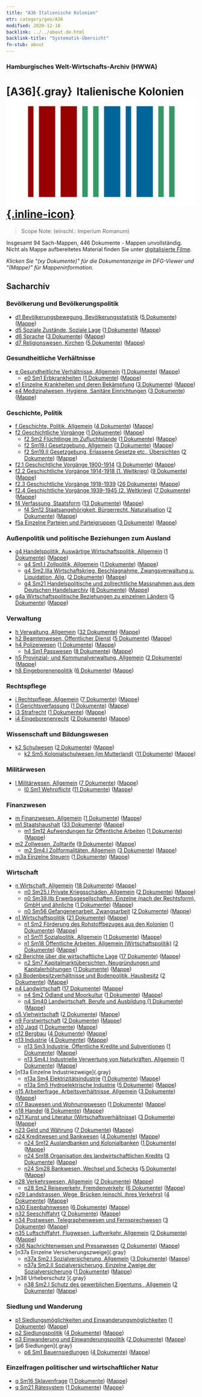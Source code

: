 ```yaml
---
title: "A36 Italienische Kolonien"
etr: category/geo/A36
modified: 2020-12-18
backlink: ../../about.de.html
backlink-title: "Systematik-Übersicht"
fn-stub: about
---
```


### Hamburgisches Welt-Wirtschafts-Archiv (HWWA)
# [A36]{.gray}&#8201; Italienische Kolonien&#160; [![Wikidata item](/images/Wikidata-logo.svg){.inline-icon}](http://www.wikidata.org/entity/Q926295)


> Scope Note: (einschl.: Imperium Romanum)



Insgesamt 94 Sach-Mappen, 446 Dokumente - Mappen unvollständig.
Nicht als Mappe aufbereitetes Material finden Sie unter [digitalisierte Filme](/film/h1_sh).

_Klicken Sie "(xy Dokumente)" für die Dokumentanzeige im DFG-Viewer und "(Mappe)" für Mappeninformation._

## Sacharchiv




### Bevölkerung und Bevölkerungspolitik

- [d1 Bevölkerungsbewegung, Bevölkerungsstatistik](../../../subject/about.de.html#d1) (<a href="https://dfg-viewer.de/show/?tx_dlf[id]=https://pm20.zbw.eu/mets/sh/1410xx/141012/1442xx/144222/public.mets.de.xml" target="_blank">5 Dokumente</a>) ([Mappe](http://purl.org/pressemappe20/folder/sh/141012,144222))
- [d5 Soziale Zustände, Soziale Lage](../../../subject/about.de.html#d5) (<a href="https://dfg-viewer.de/show/?tx_dlf[id]=https://pm20.zbw.eu/mets/sh/1410xx/141012/1442xx/144233/public.mets.de.xml" target="_blank">1 Dokumente</a>) ([Mappe](http://purl.org/pressemappe20/folder/sh/141012,144233))
- [d6 Sprache](../../../subject/about.de.html#d6) (<a href="https://dfg-viewer.de/show/?tx_dlf[id]=https://pm20.zbw.eu/mets/sh/1410xx/141012/1442xx/144239/public.mets.de.xml" target="_blank">3 Dokumente</a>) ([Mappe](http://purl.org/pressemappe20/folder/sh/141012,144239))
- [d7 Religionswesen, Kirchen](../../../subject/about.de.html#d7) (<a href="https://dfg-viewer.de/show/?tx_dlf[id]=https://pm20.zbw.eu/mets/sh/1410xx/141012/1442xx/144241/public.mets.de.xml" target="_blank">5 Dokumente</a>) ([Mappe](http://purl.org/pressemappe20/folder/sh/141012,144241))

### Gesundheitliche Verhältnisse

- [e Gesundheitliche Verhältnisse, Allgemein](../../../subject/about.de.html#e) (<a href="https://dfg-viewer.de/show/?tx_dlf[id]=https://pm20.zbw.eu/mets/sh/1410xx/141012/1442xx/144264/public.mets.de.xml" target="_blank">1 Dokumente</a>) ([Mappe](http://purl.org/pressemappe20/folder/sh/141012,144264))
  - [e0 Sm1 Erbkrankheiten](../../../subject/about.de.html#e0_Sm1) (<a href="https://dfg-viewer.de/show/?tx_dlf[id]=https://pm20.zbw.eu/mets/sh/1410xx/141012/1442xx/144278/public.mets.de.xml" target="_blank">1 Dokumente</a>) ([Mappe](http://purl.org/pressemappe20/folder/sh/141012,144278))
- [e1 Einzelne Krankheiten und deren Bekämpfung](../../../subject/about.de.html#e1) (<a href="https://dfg-viewer.de/show/?tx_dlf[id]=https://pm20.zbw.eu/mets/sh/1410xx/141012/1442xx/144265/public.mets.de.xml" target="_blank">3 Dokumente</a>) ([Mappe](http://purl.org/pressemappe20/folder/sh/141012,144265))
- [e4 Medizinalwesen, Hygiene, Sanitäre Einrichtungen](../../../subject/about.de.html#e4) (<a href="https://dfg-viewer.de/show/?tx_dlf[id]=https://pm20.zbw.eu/mets/sh/1410xx/141012/1442xx/144266/public.mets.de.xml" target="_blank">3 Dokumente</a>) ([Mappe](http://purl.org/pressemappe20/folder/sh/141012,144266))

### Geschichte, Politik

- [f Geschichte, Politik, Allgemein](../../../subject/about.de.html#f) (<a href="https://dfg-viewer.de/show/?tx_dlf[id]=https://pm20.zbw.eu/mets/sh/1410xx/141012/1442xx/144282/public.mets.de.xml" target="_blank">4 Dokumente</a>) ([Mappe](http://purl.org/pressemappe20/folder/sh/141012,144282))
- [f2 Geschichtliche Vorgänge](../../../subject/about.de.html#f2) (<a href="https://dfg-viewer.de/show/?tx_dlf[id]=https://pm20.zbw.eu/mets/sh/1410xx/141012/1442xx/144286/public.mets.de.xml" target="_blank">1 Dokumente</a>) ([Mappe](http://purl.org/pressemappe20/folder/sh/141012,144286))
  - [f2 Sm2 Flüchtlinge im Zufluchtslande](../../../subject/about.de.html#f2_Sm2) (<a href="https://dfg-viewer.de/show/?tx_dlf[id]=https://pm20.zbw.eu/mets/sh/1410xx/141012/1442xx/144288/public.mets.de.xml" target="_blank">1 Dokumente</a>) ([Mappe](http://purl.org/pressemappe20/folder/sh/141012,144288))
  - [f2 Sm19.I Gesetzgebung, Allgemein](../../../subject/about.de.html#f2_Sm19.I) (<a href="https://dfg-viewer.de/show/?tx_dlf[id]=https://pm20.zbw.eu/mets/sh/1410xx/141012/1443xx/144303/public.mets.de.xml" target="_blank">3 Dokumente</a>) ([Mappe](http://purl.org/pressemappe20/folder/sh/141012,144303))
  - [f2 Sm19.II Gesetzgebung, Erlassene Gesetze etc., Übersichten](../../../subject/about.de.html#f2_Sm19.II) (<a href="https://dfg-viewer.de/show/?tx_dlf[id]=https://pm20.zbw.eu/mets/sh/1410xx/141012/1443xx/144304/public.mets.de.xml" target="_blank">2 Dokumente</a>) ([Mappe](http://purl.org/pressemappe20/folder/sh/141012,144304))
- [f2.1 Geschichtliche Vorgänge 1900-1914](../../../subject/about.de.html#f2.1) (<a href="https://dfg-viewer.de/show/?tx_dlf[id]=https://pm20.zbw.eu/mets/sh/1410xx/141012/1813xx/181392/public.mets.de.xml" target="_blank">3 Dokumente</a>) ([Mappe](http://purl.org/pressemappe20/folder/sh/141012,181392))
- [f2.2 Geschichtliche Vorgänge 1914-1918 (1. Weltkrieg)](../../../subject/about.de.html#f2.2) (<a href="https://dfg-viewer.de/show/?tx_dlf[id]=https://pm20.zbw.eu/mets/sh/1410xx/141012/1813xx/181360/public.mets.de.xml" target="_blank">9 Dokumente</a>) ([Mappe](http://purl.org/pressemappe20/folder/sh/141012,181360))
- [f2.3 Geschichtliche Vorgänge 1918-1939](../../../subject/about.de.html#f2.3) (<a href="https://dfg-viewer.de/show/?tx_dlf[id]=https://pm20.zbw.eu/mets/sh/1410xx/141012/1813xx/181391/public.mets.de.xml" target="_blank">26 Dokumente</a>) ([Mappe](http://purl.org/pressemappe20/folder/sh/141012,181391))
- [f2.4 Geschichtliche Vorgänge 1939-1945 (2. Weltkrieg)](../../../subject/about.de.html#f2.4) (<a href="https://dfg-viewer.de/show/?tx_dlf[id]=https://pm20.zbw.eu/mets/sh/1410xx/141012/1813xx/181361/public.mets.de.xml" target="_blank">7 Dokumente</a>) ([Mappe](http://purl.org/pressemappe20/folder/sh/141012,181361))
- [f4 Verfassung, Staatsform](../../../subject/about.de.html#f4) (<a href="https://dfg-viewer.de/show/?tx_dlf[id]=https://pm20.zbw.eu/mets/sh/1410xx/141012/1443xx/144355/public.mets.de.xml" target="_blank">13 Dokumente</a>) ([Mappe](http://purl.org/pressemappe20/folder/sh/141012,144355))
  - [f4 Sm12 Staatsangehörigkeit, Bürgerrecht, Naturalisation](../../../subject/about.de.html#f4_Sm12) (<a href="https://dfg-viewer.de/show/?tx_dlf[id]=https://pm20.zbw.eu/mets/sh/1410xx/141012/1443xx/144368/public.mets.de.xml" target="_blank">2 Dokumente</a>) ([Mappe](http://purl.org/pressemappe20/folder/sh/141012,144368))
- [f5a Einzelne Parteien und Parteigruppen](../../../subject/about.de.html#f5a) (<a href="https://dfg-viewer.de/show/?tx_dlf[id]=https://pm20.zbw.eu/mets/sh/1410xx/141012/1444xx/144420/public.mets.de.xml" target="_blank">3 Dokumente</a>) ([Mappe](http://purl.org/pressemappe20/folder/sh/141012,144420))

### Außenpolitik und politische Beziehungen zum Ausland

- [g4 Handelspolitik, Auswärtige Wirtschaftspolitik, Allgemein](../../../subject/about.de.html#g4) (<a href="https://dfg-viewer.de/show/?tx_dlf[id]=https://pm20.zbw.eu/mets/sh/1410xx/141012/1444xx/144470/public.mets.de.xml" target="_blank">1 Dokumente</a>) ([Mappe](http://purl.org/pressemappe20/folder/sh/141012,144470))
  - [g4 Sm1.I Zollpolitik, Allgemein](../../../subject/about.de.html#g4_Sm1.I) (<a href="https://dfg-viewer.de/show/?tx_dlf[id]=https://pm20.zbw.eu/mets/sh/1410xx/141012/1444xx/144471/public.mets.de.xml" target="_blank">1 Dokumente</a>) ([Mappe](http://purl.org/pressemappe20/folder/sh/141012,144471))
  - [g4 Sm2.IIIa Wirtschaftskrieg, Beschlagnahme, Zwangsverwaltung u. Liquidation, Allg.](../../../subject/about.de.html#g4_Sm2.IIIa) (<a href="https://dfg-viewer.de/show/?tx_dlf[id]=https://pm20.zbw.eu/mets/sh/1410xx/141012/1444xx/144476/public.mets.de.xml" target="_blank">2 Dokumente</a>) ([Mappe](http://purl.org/pressemappe20/folder/sh/141012,144476))
  - [g4 Sm21 Handelspolitische und zollrechtliche Massnahmen aus dem Deutschen Handelsarchiv](../../../subject/about.de.html#g4_Sm21) (<a href="https://dfg-viewer.de/show/?tx_dlf[id]=https://pm20.zbw.eu/mets/sh/1410xx/141012/1444xx/144492/public.mets.de.xml" target="_blank">8 Dokumente</a>) ([Mappe](http://purl.org/pressemappe20/folder/sh/141012,144492))
- [g4a Wirtschaftspolitische Beziehungen zu einzelnen Ländern](../../../subject/about.de.html#g4a) (<a href="https://dfg-viewer.de/show/?tx_dlf[id]=https://pm20.zbw.eu/mets/sh/1410xx/141012/1445xx/144531/public.mets.de.xml" target="_blank">5 Dokumente</a>) ([Mappe](http://purl.org/pressemappe20/folder/sh/141012,144531))

### Verwaltung

- [h Verwaltung, Allgemein](../../../subject/about.de.html#h) (<a href="https://dfg-viewer.de/show/?tx_dlf[id]=https://pm20.zbw.eu/mets/sh/1410xx/141012/1446xx/144659/public.mets.de.xml" target="_blank">32 Dokumente</a>) ([Mappe](http://purl.org/pressemappe20/folder/sh/141012,144659))
- [h2 Beamtenwesen, Öffentlicher Dienst](../../../subject/about.de.html#h2) (<a href="https://dfg-viewer.de/show/?tx_dlf[id]=https://pm20.zbw.eu/mets/sh/1410xx/141012/1446xx/144661/public.mets.de.xml" target="_blank">5 Dokumente</a>) ([Mappe](http://purl.org/pressemappe20/folder/sh/141012,144661))
- [h4 Polizeiwesen](../../../subject/about.de.html#h4) (<a href="https://dfg-viewer.de/show/?tx_dlf[id]=https://pm20.zbw.eu/mets/sh/1410xx/141012/1446xx/144666/public.mets.de.xml" target="_blank">1 Dokumente</a>) ([Mappe](http://purl.org/pressemappe20/folder/sh/141012,144666))
  - [h4 Sm1 Passwesen](../../../subject/about.de.html#h4_Sm1) (<a href="https://dfg-viewer.de/show/?tx_dlf[id]=https://pm20.zbw.eu/mets/sh/1410xx/141012/1633xx/163348/public.mets.de.xml" target="_blank">8 Dokumente</a>) ([Mappe](http://purl.org/pressemappe20/folder/sh/141012,163348))
- [h5 Provinzial- und Kommunalverwaltung, Allgemein](../../../subject/about.de.html#h5) (<a href="https://dfg-viewer.de/show/?tx_dlf[id]=https://pm20.zbw.eu/mets/sh/1410xx/141012/1446xx/144673/public.mets.de.xml" target="_blank">2 Dokumente</a>) ([Mappe](http://purl.org/pressemappe20/folder/sh/141012,144673))
- [h8 Eingeborenenpolitik](../../../subject/about.de.html#h8) (<a href="https://dfg-viewer.de/show/?tx_dlf[id]=https://pm20.zbw.eu/mets/sh/1410xx/141012/1446xx/144692/public.mets.de.xml" target="_blank">6 Dokumente</a>) ([Mappe](http://purl.org/pressemappe20/folder/sh/141012,144692))

### Rechtspflege

- [i Rechtspflege, Allgemein](../../../subject/about.de.html#i) (<a href="https://dfg-viewer.de/show/?tx_dlf[id]=https://pm20.zbw.eu/mets/sh/1410xx/141012/1446xx/144694/public.mets.de.xml" target="_blank">7 Dokumente</a>) ([Mappe](http://purl.org/pressemappe20/folder/sh/141012,144694))
- [i1 Gerichtsverfassung](../../../subject/about.de.html#i1) (<a href="https://dfg-viewer.de/show/?tx_dlf[id]=https://pm20.zbw.eu/mets/sh/1410xx/141012/1446xx/144695/public.mets.de.xml" target="_blank">1 Dokumente</a>) ([Mappe](http://purl.org/pressemappe20/folder/sh/141012,144695))
- [i3 Strafrecht](../../../subject/about.de.html#i3) (<a href="https://dfg-viewer.de/show/?tx_dlf[id]=https://pm20.zbw.eu/mets/sh/1410xx/141012/1447xx/144705/public.mets.de.xml" target="_blank">1 Dokumente</a>) ([Mappe](http://purl.org/pressemappe20/folder/sh/141012,144705))
- [i4 Eingeborenenrecht](../../../subject/about.de.html#i4) (<a href="https://dfg-viewer.de/show/?tx_dlf[id]=https://pm20.zbw.eu/mets/sh/1410xx/141012/1447xx/144709/public.mets.de.xml" target="_blank">2 Dokumente</a>) ([Mappe](http://purl.org/pressemappe20/folder/sh/141012,144709))

### Wissenschaft und Bildungswesen

- [k2 Schulwesen](../../../subject/about.de.html#k2) (<a href="https://dfg-viewer.de/show/?tx_dlf[id]=https://pm20.zbw.eu/mets/sh/1410xx/141012/1447xx/144739/public.mets.de.xml" target="_blank">2 Dokumente</a>) ([Mappe](http://purl.org/pressemappe20/folder/sh/141012,144739))
  - [k2 Sm5 Kolonialschulwesen (im Mutterland)](../../../subject/about.de.html#k2_Sm5) (<a href="https://dfg-viewer.de/show/?tx_dlf[id]=https://pm20.zbw.eu/mets/sh/1410xx/141012/1447xx/144744/public.mets.de.xml" target="_blank">11 Dokumente</a>) ([Mappe](http://purl.org/pressemappe20/folder/sh/141012,144744))

### Militärwesen

- [l Militärwesen, Allgemein](../../../subject/about.de.html#l) (<a href="https://dfg-viewer.de/show/?tx_dlf[id]=https://pm20.zbw.eu/mets/sh/1410xx/141012/1447xx/144762/public.mets.de.xml" target="_blank">7 Dokumente</a>) ([Mappe](http://purl.org/pressemappe20/folder/sh/141012,144762))
  - [l0 Sm1 Wehrpflicht](../../../subject/about.de.html#l0_Sm1) (<a href="https://dfg-viewer.de/show/?tx_dlf[id]=https://pm20.zbw.eu/mets/sh/1410xx/141012/1447xx/144785/public.mets.de.xml" target="_blank">11 Dokumente</a>) ([Mappe](http://purl.org/pressemappe20/folder/sh/141012,144785))

### Finanzwesen

- [m Finanzwesen, Allgemein](../../../subject/about.de.html#m) (<a href="https://dfg-viewer.de/show/?tx_dlf[id]=https://pm20.zbw.eu/mets/sh/1410xx/141012/1448xx/144809/public.mets.de.xml" target="_blank">1 Dokumente</a>) ([Mappe](http://purl.org/pressemappe20/folder/sh/141012,144809))
- [m1 Staatshaushalt](../../../subject/about.de.html#m1) (<a href="https://dfg-viewer.de/show/?tx_dlf[id]=https://pm20.zbw.eu/mets/sh/1410xx/141012/1448xx/144810/public.mets.de.xml" target="_blank">33 Dokumente</a>) ([Mappe](http://purl.org/pressemappe20/folder/sh/141012,144810))
  - [m1 Sm12 Aufwendungen für Öffentliche Arbeiten](../../../subject/about.de.html#m1_Sm12) (<a href="https://dfg-viewer.de/show/?tx_dlf[id]=https://pm20.zbw.eu/mets/sh/1410xx/141012/1448xx/144827/public.mets.de.xml" target="_blank">1 Dokumente</a>) ([Mappe](http://purl.org/pressemappe20/folder/sh/141012,144827))
- [m2 Zollwesen, Zolltarife](../../../subject/about.de.html#m2) (<a href="https://dfg-viewer.de/show/?tx_dlf[id]=https://pm20.zbw.eu/mets/sh/1410xx/141012/1448xx/144850/public.mets.de.xml" target="_blank">9 Dokumente</a>) ([Mappe](http://purl.org/pressemappe20/folder/sh/141012,144850))
  - [m2 Sm4.I Zollformalitäten, Allgemein](../../../subject/about.de.html#m2_Sm4.I) (<a href="https://dfg-viewer.de/show/?tx_dlf[id]=https://pm20.zbw.eu/mets/sh/1410xx/141012/1448xx/144858/public.mets.de.xml" target="_blank">3 Dokumente</a>) ([Mappe](http://purl.org/pressemappe20/folder/sh/141012,144858))
- [m3a Einzelne Steuern](../../../subject/about.de.html#m3a) (<a href="https://dfg-viewer.de/show/?tx_dlf[id]=https://pm20.zbw.eu/mets/sh/1410xx/141012/1448xx/144889/public.mets.de.xml" target="_blank">1 Dokumente</a>) ([Mappe](http://purl.org/pressemappe20/folder/sh/141012,144889))

### Wirtschaft

- [n Wirtschaft, Allgemein](../../../subject/about.de.html#n) (<a href="https://dfg-viewer.de/show/?tx_dlf[id]=https://pm20.zbw.eu/mets/sh/1410xx/141012/1449xx/144930/public.mets.de.xml" target="_blank">18 Dokumente</a>) ([Mappe](http://purl.org/pressemappe20/folder/sh/141012,144930))
  - [n0 Sm25.I Private Kriegsschäden, Allgemein](../../../subject/about.de.html#n0_Sm25.I) (<a href="https://dfg-viewer.de/show/?tx_dlf[id]=https://pm20.zbw.eu/mets/sh/1410xx/141012/1458xx/145813/public.mets.de.xml" target="_blank">2 Dokumente</a>) ([Mappe](http://purl.org/pressemappe20/folder/sh/141012,145813))
  - [n0 Sm39.IIb Erwerbsgesellschaften, Einzelne (nach der Rechtsform), GmbH und ähnliche](../../../subject/about.de.html#n0_Sm39.IIb) (<a href="https://dfg-viewer.de/show/?tx_dlf[id]=https://pm20.zbw.eu/mets/sh/1410xx/141012/1458xx/145842/public.mets.de.xml" target="_blank">1 Dokumente</a>) ([Mappe](http://purl.org/pressemappe20/folder/sh/141012,145842))
  - [n0 Sm56 Gefangenenarbeit, Zwangsarbeit](../../../subject/about.de.html#n0_Sm56) (<a href="https://dfg-viewer.de/show/?tx_dlf[id]=https://pm20.zbw.eu/mets/sh/1410xx/141012/1458xx/145860/public.mets.de.xml" target="_blank">2 Dokumente</a>) ([Mappe](http://purl.org/pressemappe20/folder/sh/141012,145860))
- [n1 Wirtschaftspolitik](../../../subject/about.de.html#n1) (<a href="https://dfg-viewer.de/show/?tx_dlf[id]=https://pm20.zbw.eu/mets/sh/1410xx/141012/1449xx/144931/public.mets.de.xml" target="_blank">21 Dokumente</a>) ([Mappe](http://purl.org/pressemappe20/folder/sh/141012,144931))
  - [n1 Sm2 Förderung des Rohstoffbezuges aus den Kolonien](../../../subject/about.de.html#n1_Sm2) (<a href="https://dfg-viewer.de/show/?tx_dlf[id]=https://pm20.zbw.eu/mets/sh/1410xx/141012/1449xx/144933/public.mets.de.xml" target="_blank">1 Dokumente</a>) ([Mappe](http://purl.org/pressemappe20/folder/sh/141012,144933))
  - [n1 Sm11 Sozialpolitik, Allgemein](../../../subject/about.de.html#n1_Sm11) (<a href="https://dfg-viewer.de/show/?tx_dlf[id]=https://pm20.zbw.eu/mets/sh/1410xx/141012/1449xx/144941/public.mets.de.xml" target="_blank">1 Dokumente</a>) ([Mappe](http://purl.org/pressemappe20/folder/sh/141012,144941))
  - [n1 Sm18 Öffentliche Arbeiten, Allgemein (Wirtschaftspolitik)](../../../subject/about.de.html#n1_Sm18) (<a href="https://dfg-viewer.de/show/?tx_dlf[id]=https://pm20.zbw.eu/mets/sh/1410xx/141012/1449xx/144951/public.mets.de.xml" target="_blank">2 Dokumente</a>) ([Mappe](http://purl.org/pressemappe20/folder/sh/141012,144951))
- [n2 Berichte über die wirtschaftliche Lage](../../../subject/about.de.html#n2) (<a href="https://dfg-viewer.de/show/?tx_dlf[id]=https://pm20.zbw.eu/mets/sh/1410xx/141012/1449xx/144972/public.mets.de.xml" target="_blank">17 Dokumente</a>) ([Mappe](http://purl.org/pressemappe20/folder/sh/141012,144972))
  - [n2 Sm7 Kapitalmarktübersichten, Neugründungen und Kapitalerhöhungen](../../../subject/about.de.html#n2_Sm7) (<a href="https://dfg-viewer.de/show/?tx_dlf[id]=https://pm20.zbw.eu/mets/sh/1410xx/141012/1449xx/144979/public.mets.de.xml" target="_blank">1 Dokumente</a>) ([Mappe](http://purl.org/pressemappe20/folder/sh/141012,144979))
- [n3 Bodenbesitzverhältnisse und Bodenpolitik, Hausbesitz](../../../subject/about.de.html#n3) (<a href="https://dfg-viewer.de/show/?tx_dlf[id]=https://pm20.zbw.eu/mets/sh/1410xx/141012/1450xx/145027/public.mets.de.xml" target="_blank">2 Dokumente</a>) ([Mappe](http://purl.org/pressemappe20/folder/sh/141012,145027))
- [n4 Landwirtschaft](../../../subject/about.de.html#n4) (<a href="https://dfg-viewer.de/show/?tx_dlf[id]=https://pm20.zbw.eu/mets/sh/1410xx/141012/1450xx/145048/public.mets.de.xml" target="_blank">17 Dokumente</a>) ([Mappe](http://purl.org/pressemappe20/folder/sh/141012,145048))
  - [n4 Sm2 Ödland und Moorkultur](../../../subject/about.de.html#n4_Sm2) (<a href="https://dfg-viewer.de/show/?tx_dlf[id]=https://pm20.zbw.eu/mets/sh/1410xx/141012/1450xx/145050/public.mets.de.xml" target="_blank">1 Dokumente</a>) ([Mappe](http://purl.org/pressemappe20/folder/sh/141012,145050))
  - [n4 Sm40 Landwirtschaft, Berufe und Ausbildung ](../../../subject/about.de.html#n4_Sm40) (<a href="https://dfg-viewer.de/show/?tx_dlf[id]=https://pm20.zbw.eu/mets/sh/1410xx/141012/1501xx/150188/public.mets.de.xml" target="_blank">1 Dokumente</a>) ([Mappe](http://purl.org/pressemappe20/folder/sh/141012,150188))
- [n5 Viehwirtschaft](../../../subject/about.de.html#n5) (<a href="https://dfg-viewer.de/show/?tx_dlf[id]=https://pm20.zbw.eu/mets/sh/1410xx/141012/1450xx/145069/public.mets.de.xml" target="_blank">2 Dokumente</a>) ([Mappe](http://purl.org/pressemappe20/folder/sh/141012,145069))
- [n9 Forstwirtschaft](../../../subject/about.de.html#n9) (<a href="https://dfg-viewer.de/show/?tx_dlf[id]=https://pm20.zbw.eu/mets/sh/1410xx/141012/1450xx/145074/public.mets.de.xml" target="_blank">2 Dokumente</a>) ([Mappe](http://purl.org/pressemappe20/folder/sh/141012,145074))
- [n10 Jagd](../../../subject/about.de.html#n10) (<a href="https://dfg-viewer.de/show/?tx_dlf[id]=https://pm20.zbw.eu/mets/sh/1410xx/141012/1450xx/145075/public.mets.de.xml" target="_blank">1 Dokumente</a>) ([Mappe](http://purl.org/pressemappe20/folder/sh/141012,145075))
- [n12 Bergbau](../../../subject/about.de.html#n12) (<a href="https://dfg-viewer.de/show/?tx_dlf[id]=https://pm20.zbw.eu/mets/sh/1410xx/141012/1450xx/145083/public.mets.de.xml" target="_blank">4 Dokumente</a>) ([Mappe](http://purl.org/pressemappe20/folder/sh/141012,145083))
- [n13 Industrie](../../../subject/about.de.html#n13) (<a href="https://dfg-viewer.de/show/?tx_dlf[id]=https://pm20.zbw.eu/mets/sh/1410xx/141012/1450xx/145098/public.mets.de.xml" target="_blank">4 Dokumente</a>) ([Mappe](http://purl.org/pressemappe20/folder/sh/141012,145098))
  - [n13 Sm3 Industrie, Öffentliche Kredite und Subventionen](../../../subject/about.de.html#n13_Sm3) (<a href="https://dfg-viewer.de/show/?tx_dlf[id]=https://pm20.zbw.eu/mets/sh/1410xx/141012/1451xx/145101/public.mets.de.xml" target="_blank">1 Dokumente</a>) ([Mappe](http://purl.org/pressemappe20/folder/sh/141012,145101))
  - [n13 Sm4.I Industrielle Verwertung von Naturkräften, Allgemein](../../../subject/about.de.html#n13_Sm4.I) (<a href="https://dfg-viewer.de/show/?tx_dlf[id]=https://pm20.zbw.eu/mets/sh/1410xx/141012/1451xx/145102/public.mets.de.xml" target="_blank">1 Dokumente</a>) ([Mappe](http://purl.org/pressemappe20/folder/sh/141012,145102))
- [n13a Einzelne Industriezweige]{.gray}
  - [n13a Sm4 Elektrizitätsindustrie](../../../subject/about.de.html#n13a_Sm4) (<a href="https://dfg-viewer.de/show/?tx_dlf[id]=https://pm20.zbw.eu/mets/sh/1410xx/141012/1451xx/145120/public.mets.de.xml" target="_blank">1 Dokumente</a>) ([Mappe](http://purl.org/pressemappe20/folder/sh/141012,145120))
  - [n13a Sm5 Hydroelektrische Industrie](../../../subject/about.de.html#n13a_Sm5) (<a href="https://dfg-viewer.de/show/?tx_dlf[id]=https://pm20.zbw.eu/mets/sh/1410xx/141012/1451xx/145121/public.mets.de.xml" target="_blank">5 Dokumente</a>) ([Mappe](http://purl.org/pressemappe20/folder/sh/141012,145121))
- [n15 Arbeiterfrage, Arbeitsverhältnisse, Allgemein](../../../subject/about.de.html#n15) (<a href="https://dfg-viewer.de/show/?tx_dlf[id]=https://pm20.zbw.eu/mets/sh/1410xx/141012/1451xx/145155/public.mets.de.xml" target="_blank">3 Dokumente</a>) ([Mappe](http://purl.org/pressemappe20/folder/sh/141012,145155))
- [n17 Bauwesen und Wohnungswesen](../../../subject/about.de.html#n17) (<a href="https://dfg-viewer.de/show/?tx_dlf[id]=https://pm20.zbw.eu/mets/sh/1410xx/141012/1452xx/145250/public.mets.de.xml" target="_blank">1 Dokumente</a>) ([Mappe](http://purl.org/pressemappe20/folder/sh/141012,145250))
- [n18 Handel](../../../subject/about.de.html#n18) (<a href="https://dfg-viewer.de/show/?tx_dlf[id]=https://pm20.zbw.eu/mets/sh/1410xx/141012/1452xx/145262/public.mets.de.xml" target="_blank">8 Dokumente</a>) ([Mappe](http://purl.org/pressemappe20/folder/sh/141012,145262))
- [n21 Kunst und Literatur (Wirtschaftsverhältnisse)](../../../subject/about.de.html#n21) (<a href="https://dfg-viewer.de/show/?tx_dlf[id]=https://pm20.zbw.eu/mets/sh/1410xx/141012/1452xx/145296/public.mets.de.xml" target="_blank">3 Dokumente</a>) ([Mappe](http://purl.org/pressemappe20/folder/sh/141012,145296))
- [n23 Geld und Währung](../../../subject/about.de.html#n23) (<a href="https://dfg-viewer.de/show/?tx_dlf[id]=https://pm20.zbw.eu/mets/sh/1410xx/141012/1453xx/145305/public.mets.de.xml" target="_blank">7 Dokumente</a>) ([Mappe](http://purl.org/pressemappe20/folder/sh/141012,145305))
- [n24 Kreditwesen und Bankwesen](../../../subject/about.de.html#n24) (<a href="https://dfg-viewer.de/show/?tx_dlf[id]=https://pm20.zbw.eu/mets/sh/1410xx/141012/1453xx/145339/public.mets.de.xml" target="_blank">4 Dokumente</a>) ([Mappe](http://purl.org/pressemappe20/folder/sh/141012,145339))
  - [n24 Sm12 Auslandbanken und Kolonialbanken](../../../subject/about.de.html#n24_Sm12) (<a href="https://dfg-viewer.de/show/?tx_dlf[id]=https://pm20.zbw.eu/mets/sh/1410xx/141012/1453xx/145373/public.mets.de.xml" target="_blank">1 Dokumente</a>) ([Mappe](http://purl.org/pressemappe20/folder/sh/141012,145373))
  - [n24 Sm18 Organisation des landwirtschaftlichen Kredits](../../../subject/about.de.html#n24_Sm18) (<a href="https://dfg-viewer.de/show/?tx_dlf[id]=https://pm20.zbw.eu/mets/sh/1410xx/141012/1453xx/145381/public.mets.de.xml" target="_blank">3 Dokumente</a>) ([Mappe](http://purl.org/pressemappe20/folder/sh/141012,145381))
  - [n24 Sm28 Bankwesen, Wechsel und Schecks](../../../subject/about.de.html#n24_Sm28) (<a href="https://dfg-viewer.de/show/?tx_dlf[id]=https://pm20.zbw.eu/mets/sh/1410xx/141012/1453xx/145399/public.mets.de.xml" target="_blank">5 Dokumente</a>) ([Mappe](http://purl.org/pressemappe20/folder/sh/141012,145399))
- [n28 Verkehrswesen, Allgemein](../../../subject/about.de.html#n28) (<a href="https://dfg-viewer.de/show/?tx_dlf[id]=https://pm20.zbw.eu/mets/sh/1410xx/141012/1455xx/145509/public.mets.de.xml" target="_blank">2 Dokumente</a>) ([Mappe](http://purl.org/pressemappe20/folder/sh/141012,145509))
  - [n28 Sm2 Reiseverkehr, Fremdenverkehr](../../../subject/about.de.html#n28_Sm2) (<a href="https://dfg-viewer.de/show/?tx_dlf[id]=https://pm20.zbw.eu/mets/sh/1410xx/141012/1616xx/161625/public.mets.de.xml" target="_blank">6 Dokumente</a>) ([Mappe](http://purl.org/pressemappe20/folder/sh/141012,161625))
- [n29 Landstrassen, Wege, Brücken (einschl. ihres Verkehrs)](../../../subject/about.de.html#n29) (<a href="https://dfg-viewer.de/show/?tx_dlf[id]=https://pm20.zbw.eu/mets/sh/1410xx/141012/1455xx/145524/public.mets.de.xml" target="_blank">4 Dokumente</a>) ([Mappe](http://purl.org/pressemappe20/folder/sh/141012,145524))
- [n30 Eisenbahnwesen](../../../subject/about.de.html#n30) (<a href="https://dfg-viewer.de/show/?tx_dlf[id]=https://pm20.zbw.eu/mets/sh/1410xx/141012/1455xx/145531/public.mets.de.xml" target="_blank">6 Dokumente</a>) ([Mappe](http://purl.org/pressemappe20/folder/sh/141012,145531))
- [n32 Seeschiffahrt](../../../subject/about.de.html#n32) (<a href="https://dfg-viewer.de/show/?tx_dlf[id]=https://pm20.zbw.eu/mets/sh/1410xx/141012/1455xx/145567/public.mets.de.xml" target="_blank">2 Dokumente</a>) ([Mappe](http://purl.org/pressemappe20/folder/sh/141012,145567))
- [n34 Postwesen, Telegraphenwesen und Fernsprechwesen](../../../subject/about.de.html#n34) (<a href="https://dfg-viewer.de/show/?tx_dlf[id]=https://pm20.zbw.eu/mets/sh/1410xx/141012/1456xx/145662/public.mets.de.xml" target="_blank">3 Dokumente</a>) ([Mappe](http://purl.org/pressemappe20/folder/sh/141012,145662))
- [n35 Luftschiffahrt, Flugwesen, Luftverkehr, Allgemein](../../../subject/about.de.html#n35) (<a href="https://dfg-viewer.de/show/?tx_dlf[id]=https://pm20.zbw.eu/mets/sh/1410xx/141012/1456xx/145681/public.mets.de.xml" target="_blank">2 Dokumente</a>) ([Mappe](http://purl.org/pressemappe20/folder/sh/141012,145681))
- [n36 Nachrichtenwesen und Pressewesen](../../../subject/about.de.html#n36) (<a href="https://dfg-viewer.de/show/?tx_dlf[id]=https://pm20.zbw.eu/mets/sh/1410xx/141012/1457xx/145707/public.mets.de.xml" target="_blank">2 Dokumente</a>) ([Mappe](http://purl.org/pressemappe20/folder/sh/141012,145707))
- [n37a Einzelne Versicherungszweige]{.gray}
  - [n37a Sm2.I Sozialversicherung, Allgemein](../../../subject/about.de.html#n37a_Sm2.I) (<a href="https://dfg-viewer.de/show/?tx_dlf[id]=https://pm20.zbw.eu/mets/sh/1410xx/141012/1457xx/145733/public.mets.de.xml" target="_blank">3 Dokumente</a>) ([Mappe](http://purl.org/pressemappe20/folder/sh/141012,145733))
  - [n37a Sm2.II Sozialversicherung, Einzelne Zweige der Sozialversicherung](../../../subject/about.de.html#n37a_Sm2.II) (<a href="https://dfg-viewer.de/show/?tx_dlf[id]=https://pm20.zbw.eu/mets/sh/1410xx/141012/1457xx/145734/public.mets.de.xml" target="_blank">1 Dokumente</a>) ([Mappe](http://purl.org/pressemappe20/folder/sh/141012,145734))
- [n38 Urheberschutz ]{.gray}
  - [n38 Sm2.I Schutz des gewerblichen Eigentums , Allgemein](../../../subject/about.de.html#n38_Sm2.I) (<a href="https://dfg-viewer.de/show/?tx_dlf[id]=https://pm20.zbw.eu/mets/sh/1410xx/141012/1457xx/145759/public.mets.de.xml" target="_blank">2 Dokumente</a>) ([Mappe](http://purl.org/pressemappe20/folder/sh/141012,145759))

### Siedlung und Wanderung

- [p1 Siedlungsmöglichkeiten und Einwanderungsmöglichkeiten](../../../subject/about.de.html#p1) (<a href="https://dfg-viewer.de/show/?tx_dlf[id]=https://pm20.zbw.eu/mets/sh/1410xx/141012/1459xx/145914/public.mets.de.xml" target="_blank">1 Dokumente</a>) ([Mappe](http://purl.org/pressemappe20/folder/sh/141012,145914))
- [p2 Siedlungspolitik](../../../subject/about.de.html#p2) (<a href="https://dfg-viewer.de/show/?tx_dlf[id]=https://pm20.zbw.eu/mets/sh/1410xx/141012/1459xx/145915/public.mets.de.xml" target="_blank">4 Dokumente</a>) ([Mappe](http://purl.org/pressemappe20/folder/sh/141012,145915))
- [p3 Einwanderung und Einwanderungspolitik](../../../subject/about.de.html#p3) (<a href="https://dfg-viewer.de/show/?tx_dlf[id]=https://pm20.zbw.eu/mets/sh/1410xx/141012/1459xx/145917/public.mets.de.xml" target="_blank">2 Dokumente</a>) ([Mappe](http://purl.org/pressemappe20/folder/sh/141012,145917))
- [p6 Siedlungen]{.gray}
  - [p6 Sm1 Bauernsiedlungen](../../../subject/about.de.html#p6_Sm1) (<a href="https://dfg-viewer.de/show/?tx_dlf[id]=https://pm20.zbw.eu/mets/sh/1410xx/141012/1459xx/145932/public.mets.de.xml" target="_blank">4 Dokumente</a>) ([Mappe](http://purl.org/pressemappe20/folder/sh/141012,145932))

### Einzelfragen politischer und wirtschaftlicher Natur

- [q Sm16 Sklavenfrage](../../../subject/about.de.html#q_Sm16) (<a href="https://dfg-viewer.de/show/?tx_dlf[id]=https://pm20.zbw.eu/mets/sh/1410xx/141012/1459xx/145962/public.mets.de.xml" target="_blank">1 Dokumente</a>) ([Mappe](http://purl.org/pressemappe20/folder/sh/141012,145962))
- [q Sm21 Rätesystem](../../../subject/about.de.html#q_Sm21) (<a href="https://dfg-viewer.de/show/?tx_dlf[id]=https://pm20.zbw.eu/mets/sh/1410xx/141012/1604xx/160411/public.mets.de.xml" target="_blank">1 Dokumente</a>) ([Mappe](http://purl.org/pressemappe20/folder/sh/141012,160411))


